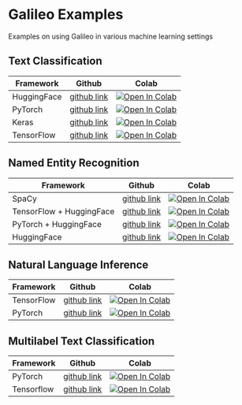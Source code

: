 # Galileo Examples

Examples on using Galileo in various machine learning settings

## Text Classification

| Framework   | Github                                                                                                                                                                    | Colab                                                                                                                                                                                                                                                          |
| ----------- | ------------------------------------------------------------------------------------------------------------------------------------------------------------------------- | -------------------------------------------------------------------------------------------------------------------------------------------------------------------------------------------------------------------------------------------------------------- |
| HuggingFace | [github link](https://github.com/rungalileo/examples/blob/main/examples/text_classification/Text_Classification_using_Huggingface_Trainer_and_%F0%9F%94%AD_Galileo.ipynb) | [![Open In Colab](https://colab.research.google.com/assets/colab-badge.svg)](https://colab.research.google.com/github/rungalileo/examples/blob/main/examples/text_classification/Text_Classification_using_Huggingface_Trainer_and_%F0%9F%94%AD_Galileo.ipynb) |
| PyTorch     | [github link](https://github.com/rungalileo/examples/blob/main/examples/text_classification/Text_Classification_using_PyTorch_and_%F0%9F%94%AD_Galileo_Simple.ipynb)      | [![Open In Colab](https://colab.research.google.com/assets/colab-badge.svg)](https://colab.research.google.com/github/rungalileo/examples/blob/main/examples/text_classification/Text_Classification_using_PyTorch_and_%F0%9F%94%AD_Galileo_Simple.ipynb)      |
| Keras       | [github link](https://github.com/rungalileo/examples/blob/main/examples/text_classification/Text_Classification_using_Keras_and_%F0%9F%94%AD_Galileo.ipynb)               | [![Open In Colab](https://colab.research.google.com/assets/colab-badge.svg)](https://colab.research.google.com/github/rungalileo/examples/blob/main/examples/text_classification/Text_Classification_using_Keras_and_%F0%9F%94%AD_Galileo.ipynb)               |
| TensorFlow  | [github link](https://github.com/rungalileo/examples/blob/main/examples/text_classification/Text_Classification_using_Tensorflow_and_%F0%9F%94%AD_Galileo.ipynb)          | [![Open In Colab](https://colab.research.google.com/assets/colab-badge.svg)](https://colab.research.google.com/github/rungalileo/examples/blob/main/examples/text_classification/Text_Classification_using_Tensorflow_and_%F0%9F%94%AD_Galileo.ipynb)          |

## Named Entity Recognition

| Framework                | Github                                                                                                                                                                             | Colab                                                                                                                                                                                                                                                                   |
| ------------------------ | ---------------------------------------------------------------------------------------------------------------------------------------------------------------------------------- | ----------------------------------------------------------------------------------------------------------------------------------------------------------------------------------------------------------------------------------------------------------------------- |
| SpaCy                    | [github link](https://github.com/rungalileo/examples/blob/main/examples/named_entity_recognition/Named_Entity_Recognition_with_SpaCy_and_%F0%9F%94%AD_Galileo.ipynb)               | [![Open In Colab](https://colab.research.google.com/assets/colab-badge.svg)](https://colab.research.google.com/github/rungalileo/examples/blob/main/examples/named_entity_recognition/Named_Entity_Recognition_with_SpaCy_and_%F0%9F%94%AD_Galileo.ipynb)               |
| TensorFlow + HuggingFace | [github link](https://github.com/rungalileo/examples/blob/main/examples/named_entity_recognition/Named_Entity_Recognition_with_Tensorflow_and_%F0%9F%94%AD_Galileo.ipynb)          | [![Open In Colab](https://colab.research.google.com/assets/colab-badge.svg)](https://colab.research.google.com/github/rungalileo/examples/blob/main/examples/named_entity_recognition/Named_Entity_Recognition_with_Tensorflow_and_%F0%9F%94%AD_Galileo.ipynb)          |
| PyTorch + HuggingFace    | [github link](https://github.com/rungalileo/examples/blob/main/examples/named_entity_recognition/Named_Entity_Recognition_with_PyTorch_and_%F0%9F%94%AD_Galileo_Simple.ipynb)      | [![Open In Colab](https://colab.research.google.com/assets/colab-badge.svg)](https://colab.research.google.com/github/rungalileo/examples/blob/main/examples/named_entity_recognition/Named_Entity_Recognition_with_PyTorch_and_%F0%9F%94%AD_Galileo_Simple.ipynb)      |
| HuggingFace              | [github link](https://github.com/rungalileo/examples/blob/main/examples/named_entity_recognition/Named_Entity_Recognition_with_Huggingface_Trainer_and_%F0%9F%94%AD_Galileo.ipynb) | [![Open In Colab](https://colab.research.google.com/assets/colab-badge.svg)](https://colab.research.google.com/github/rungalileo/examples/blob/main/examples/named_entity_recognition/Named_Entity_Recognition_with_Huggingface_Trainer_and_%F0%9F%94%AD_Galileo.ipynb) |

## Natural Language Inference

| Framework  | Github                                                                                                                                                                             | Colab                                                                                                                                                                                                                                                                   |
| ---------- | ---------------------------------------------------------------------------------------------------------------------------------------------------------------------------------- | ----------------------------------------------------------------------------------------------------------------------------------------------------------------------------------------------------------------------------------------------------------------------- |
| TensorFlow | [github link](https://github.com/rungalileo/examples/blob/main/examples/natural_language_inference/Natural_Language_Inference_using_TensorFlow_and_%F0%9F%94%AD_Galileo.ipynb)     | [![Open In Colab](https://colab.research.google.com/assets/colab-badge.svg)](https://colab.research.google.com/github/rungalileo/examples/blob/main/examples/natural_language_inference/Natural_Language_Inference_using_TensorFlow_and_%F0%9F%94%AD_Galileo.ipynb)     |
| PyTorch    | [github link](https://github.com/rungalileo/examples/blob/main/examples/natural_language_inference/Natural_Language_Inference_using_PyTorch_and_%F0%9F%94%AD_Galileo_Simple.ipynb) | [![Open In Colab](https://colab.research.google.com/assets/colab-badge.svg)](https://colab.research.google.com/github/rungalileo/examples/blob/main/examples/natural_language_inference/Natural_Language_Inference_using_PyTorch_and_%F0%9F%94%AD_Galileo_Simple.ipynb) |

## Multilabel Text Classification

| Framework  | Github                                                                                                                                                                                   | Colab                                                                                                                                                                                                                                                                         |
| ---------- | ---------------------------------------------------------------------------------------------------------------------------------------------------------------------------------------- | ----------------------------------------------------------------------------------------------------------------------------------------------------------------------------------------------------------------------------------------------------------------------------- |
| PyTorch    | [github link](https://github.com/rungalileo/examples/blob/main/examples/multi_label_text_classification/Multi_Label_Text_Classification_using_PyTorch_and_%F0%9F%94%AD_Galileo.ipynb)    | [![Open In Colab](https://colab.research.google.com/assets/colab-badge.svg)](https://colab.research.google.com/github/rungalileo/examples/blob/main/examples/multi_label_text_classification/Multi_Label_Text_Classification_using_PyTorch_and_%F0%9F%94%AD_Galileo.ipynb)    |
| Tensorflow | [github link](https://github.com/rungalileo/examples/blob/main/examples/multi_label_text_classification/Multi_Label_Text_Classification_using_TensorFlow_and_%F0%9F%94%AD_Galileo.ipynb) | [![Open In Colab](https://colab.research.google.com/assets/colab-badge.svg)](https://colab.research.google.com/github/rungalileo/examples/blob/main/examples/multi_label_text_classification/Multi_Label_Text_Classification_using_TensorFlow_and_%F0%9F%94%AD_Galileo.ipynb) |
